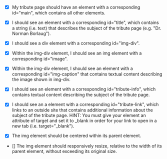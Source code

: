 - [x] My tribute page should have an element with a corresponding id="main", which contains all other elements.

- [x] I should see an element with a corresponding id="title", which contains a string (i.e. text) that describes the subject of the tribute page (e.g. "Dr. Norman Borlaug").

- [x] I should see a div element with a corresponding id="img-div".

- [x] Within the img-div element, I should see an img element with a corresponding id="image".

- [x] Within the img-div element, I should see an element with a corresponding id="img-caption" that contains textual content describing the image shown in img-div.

- [x] I should see an element with a corresponding id="tribute-info", which contains textual content describing the subject of the tribute page.

- [x] I should see an a element with a corresponding id="tribute-link", which links to an outside site that contains additional information about the subject of the tribute page. HINT: You must give your element an attribute of target and set it to _blank in order for your link to open in a new tab (i.e. target="_blank").

- [x] The img element should be centered within its parent element.

- [] The img element should responsively resize, relative to the width of its parent element, without exceeding its original size.
